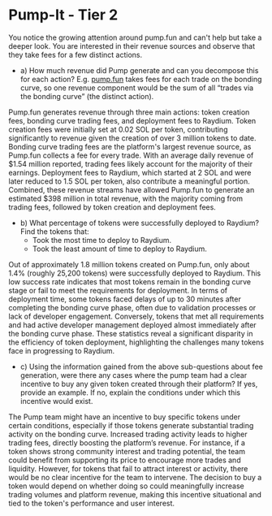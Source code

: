 # Pump-It - Tier 2
You notice the growing attention around pump.fun and can't help but take a deeper look. You are interested in their revenue sources and observe that they take fees for a few distinct actions.


- a) How much revenue did Pump generate and can you decompose this for each action? E.g. [pump.fun](http://Pump.Fun) takes fees for each trade on the bonding curve, so one revenue component would be the sum of all “trades via the bonding curve” (the distinct action).

Pump.fun generates revenue through three main actions: token creation fees, bonding curve trading fees, and deployment fees to Raydium. Token creation fees were initially set at 0.02 SOL per token, contributing significantly to revenue given the creation of over 3 million tokens to date. Bonding curve trading fees are the platform's largest revenue source, as Pump.fun collects a fee for every trade. With an average daily revenue of $1.54 million reported, trading fees likely account for the majority of their earnings. Deployment fees to Raydium, which started at 2 SOL and were later reduced to 1.5 SOL per token, also contribute a meaningful portion. Combined, these revenue streams have allowed Pump.fun to generate an estimated $398 million in total revenue, with the majority coming from trading fees, followed by token creation and deployment fees.

- b) What percentage of tokens were successfully deployed to Raydium? Find the tokens that:
    - Took the most time to deploy to Raydium.
    - Took the least amount of time to deploy to Raydium.

Out of approximately 1.8 million tokens created on Pump.fun, only about 1.4% (roughly 25,200 tokens) were successfully deployed to Raydium. This low success rate indicates that most tokens remain in the bonding curve stage or fail to meet the requirements for deployment. In terms of deployment time, some tokens faced delays of up to 30 minutes after completing the bonding curve phase, often due to validation processes or lack of developer engagement. Conversely, tokens that met all requirements and had active developer management deployed almost immediately after the bonding curve phase. These statistics reveal a significant disparity in the efficiency of token deployment, highlighting the challenges many tokens face in progressing to Raydium.

- c) Using the information gained from the above sub-questions about fee generation, were there any cases where the pump team had a clear incentive to buy any given token created through their platform? If yes, provide an example. If no, explain the conditions under which this incentive would exist.


The Pump team might have an incentive to buy specific tokens under certain conditions, especially if those tokens generate substantial trading activity on the bonding curve. Increased trading activity leads to higher trading fees, directly boosting the platform’s revenue. For instance, if a token shows strong community interest and trading potential, the team could benefit from supporting its price to encourage more trades and liquidity. However, for tokens that fail to attract interest or activity, there would be no clear incentive for the team to intervene. The decision to buy a token would depend on whether doing so could meaningfully increase trading volumes and platform revenue, making this incentive situational and tied to the token's performance and user interest.
